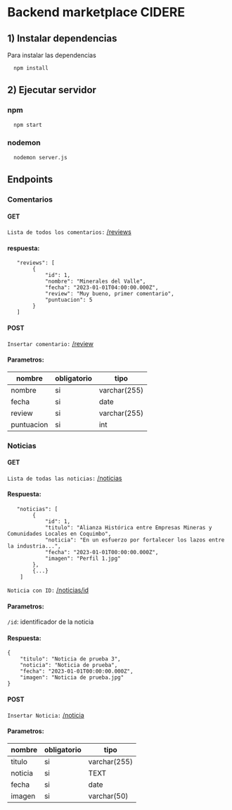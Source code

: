 
# Backend marketplace CIDERE

## 1) Instalar dependencias

Para instalar las dependencias

```bash
  npm install
```



## 2) Ejecutar servidor

### npm

```bash
  npm start
```

### nodemon


```bash
  nodemon server.js
```

## Endpoints

### Comentarios
#### GET
`Lista de todos los comentarios:` [/reviews](localhost:5000/reviews)

#### respuesta:
```
   "reviews": [
        {
            "id": 1,
            "nombre": "Minerales del Valle",
            "fecha": "2023-01-01T04:00:00.000Z",
            "review": "Muy bueno, primer comentario",
            "puntuacion": 5
        }
   ]
```

#### POST
`Insertar comentario:` [/review](localhost:5000/review)

#### Parametros:

| nombre      | obligatorio| tipo        |
|-------------|------------| ------------|
| nombre      | si         | varchar(255)|       
| fecha       | si         | date        |
| review      | si         | varchar(255)|
| puntuacion  | si         | int         |


### Noticias
#### GET
`Lista de todas las noticias:` [/noticias](localhost:5000/noticias)

#### Respuesta:
```
   "noticias": [
        {
            "id": 1,
            "titulo": "Alianza Histórica entre Empresas Mineras y Comunidades Locales en Coquimbo",
            "noticia": "En un esfuerzo por fortalecer los lazos entre la industria...",
            "fecha": "2023-01-01T00:00:00.000Z",
            "imagen": "Perfil 1.jpg"
        },
        {...}
    ]
```

`Noticia con ID:` [/noticias/id](localhost:5000/noticias/id)

#### Parametros:

`/id`: identificador de la noticia

#### Respuesta:
```
{
    "titulo": "Noticia de prueba 3",
    "noticia": "Noticia de prueba",
    "fecha": "2023-01-01T00:00:00.000Z",
    "imagen": "Noticia de prueba.jpg"
}
```
#### POST
`Insertar Noticia:` [/noticia](localhost:5000/noticia)

#### Parametros:

| nombre      | obligatorio| tipo        |
|-------------|------------| ------------|
| titulo      | si         | varchar(255)|
| noticia     | si         | TEXT        |
| fecha       | si         | date        |
| imagen      | si         | varchar(50) |